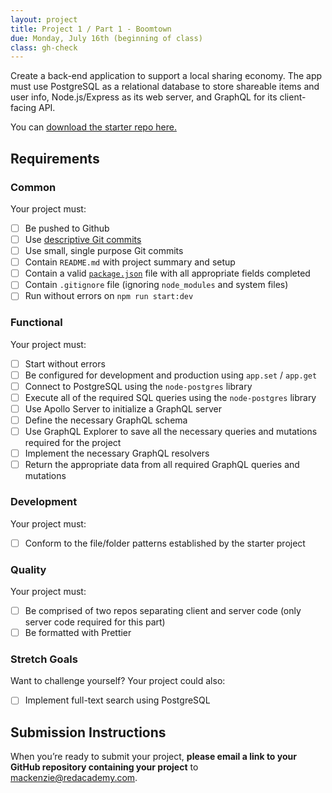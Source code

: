 ```yaml
---
layout: project
title: Project 1 / Part 1 - Boomtown
due: Monday, July 16th (beginning of class)
class: gh-check
---
```


Create a back-end application to support a local sharing economy. The app must use PostgreSQL as a relational database to store shareable items and user info, Node.js/Express as its web server, and GraphQL for its client-facing API.

You can [download the starter repo here.](https://github.com/redacademy/boomtown-starter)

## Requirements

### Common

Your project must:

- [ ] Be pushed to Github
- [ ] Use [descriptive Git commits](http://chris.beams.io/posts/git-commit/)
- [ ] Use small, single purpose Git commits
- [ ] Contain `README.md` with project summary and setup
- [ ] Contain a valid [`package.json`](http://browsenpm.org/package.json) file with all appropriate fields completed
- [ ] Contain `.gitignore` file (ignoring `node_modules` and system files)
- [ ] Run without errors on `npm run start:dev`

### Functional

Your project must:

- [ ] Start without errors
- [ ] Be configured for development and production using `app.set` / `app.get`
- [ ] Connect to PostgreSQL using the `node-postgres` library
- [ ] Execute all of the required SQL queries using the `node-postgres` library
- [ ] Use Apollo Server to initialize a GraphQL server
- [ ] Define the necessary GraphQL schema
- [ ] Use GraphQL Explorer to save all the necessary queries and mutations required for the project
- [ ] Implement the necessary GraphQL resolvers
- [ ] Return the appropriate data from all required GraphQL queries and mutations

### Development

Your project must:

- [ ] Conform to the file/folder patterns established by the starter project

### Quality

Your project must:

- [ ] Be comprised of two repos separating client and server code (only server code required for this part)
- [ ] Be formatted with Prettier

### Stretch Goals

Want to challenge yourself? Your project could also:

- [ ] Implement full-text search using PostgreSQL

## Submission Instructions

When you’re ready to submit your project, **please email a link to your GitHub repository containing your project** to mackenzie@redacademy.com.
